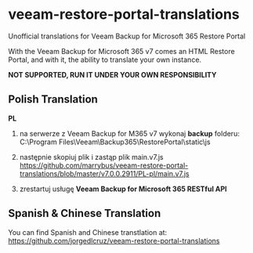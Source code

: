 # veeam-restore-portal-translations
Unofficial translations for Veeam Backup for Microsoft 365 Restore Portal

With the Veeam Backup for Microsoft 365 v7 comes an HTML Restore Portal, and with it, the ability to translate your own instance.


**NOT SUPPORTED, RUN IT UNDER YOUR OWN RESPONSIBILITY**

## Polish Translation
**PL** 
1. na serwerze z Veeam Backup for M365 v7 wykonaj **backup** folderu:
C:\Program Files\Veeam\Backup365\RestorePortal\static\js

2. następnie skopiuj plik i zastąp plik main.v7.js
https://github.com/marrybus/veeam-restore-portal-translations/blob/master/v7.0.0.2911/PL-pl/main.v7.js

3. zrestartuj usługę **Veeam Backup for Microsoft 365 RESTful API**


## Spanish & Chinese Translation
You can find Spanish and Chinese transtlation at: https://github.com/jorgedlcruz/veeam-restore-portal-translations


